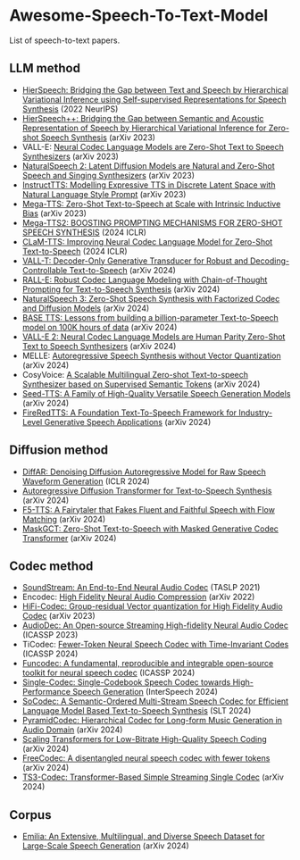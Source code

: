 # Awesome-Speech-To-Text-Model
List of speech-to-text papers.
## LLM method
- [HierSpeech: Bridging the Gap between Text and Speech by Hierarchical Variational Inference using Self-supervised Representations for Speech Synthesis](https://proceedings.neurips.cc/paper_files/paper/2022/file/69c754f571806bf15add18556ff39b4f-Paper-Conference.pdf) (2022 NeurIPS)
- [HierSpeech++: Bridging the Gap between Semantic and Acoustic Representation of Speech by Hierarchical Variational Inference for Zero-shot Speech Synthesis](https://arxiv.org/pdf/2311.12454.pdf) (arXiv 2023)
- VALL-E: [Neural Codec Language Models are Zero-Shot Text to Speech Synthesizers](https://arxiv.org/pdf/2301.02111.pdf) (arXiv 2023)
- [NaturalSpeech 2: Latent Diffusion Models are Natural and Zero-Shot Speech and Singing Synthesizers](https://arxiv.org/pdf/2304.09116.pdf) (arXiv 2023)
- [InstructTTS: Modelling Expressive TTS in Discrete Latent Space with Natural Language Style Prompt](https://arxiv.org/pdf/2301.13662.pdf) (arXiv 2023)
- [Mega-TTS: Zero-Shot Text-to-Speech at Scale with Intrinsic Inductive Bias](https://arxiv.org/pdf/2306.03509.pdf) (arXiv 2023)
- [Mega-TTS2: BOOSTING PROMPTING MECHANISMS FOR ZERO-SHOT SPEECH SYNTHESIS](https://arxiv.org/pdf/2307.07218.pdf) (2024 ICLR)
- [CLaM-TTS: Improving Neural Codec Language Model for Zero-Shot Text-to-Speech](https://arxiv.org/pdf/2404.02781.pdf) (2024 ICLR)
- [VALL-T: Decoder-Only Generative Transducer for Robust and Decoding-Controllable Text-to-Speech](https://arxiv.org/pdf/2401.14321.pdf) (arXiv 2024)
- [RALL-E: Robust Codec Language Modeling with Chain-of-Thought Prompting for Text-to-Speech Synthesis](https://arxiv.org/pdf/2404.03204.pdf) (arXiv 2024)
- [NaturalSpeech 3: Zero-Shot Speech Synthesis with Factorized Codec and Diffusion Models](https://arxiv.org/pdf/2403.03100.pdf) (arXiv 2024)
- [BASE TTS: Lessons from building a billion-parameter Text-to-Speech model on 100K hours of data](https://arxiv.org/pdf/2402.08093.pdf) (arXiv 2024)
- [VALL-E 2: Neural Codec Language Models are Human Parity Zero-Shot Text to Speech Synthesizers](https://arxiv.org/pdf/2406.05370) (arXiv 2024)
- MELLE: [Autoregressive Speech Synthesis without Vector Quantization](https://arxiv.org/pdf/2407.08551) (arXiv 2024)
- CosyVoice: [A Scalable Multilingual Zero-shot Text-to-speech Synthesizer based on Supervised Semantic Tokens](https://arxiv.org/pdf/2407.05407) (arXiv 2024)
- [Seed-TTS: A Family of High-Quality Versatile Speech Generation Models](https://arxiv.org/pdf/2406.02430) (arXiv 2024)
- [FireRedTTS: A Foundation Text-To-Speech Framework for Industry-Level Generative Speech Applications](https://arxiv.org/pdf/2409.03283) (arXiv 2024)
## Diffusion method
- [DiffAR: Denoising Diffusion Autoregressive Model for Raw Speech Waveform Generation](https://arxiv.org/pdf/2310.01381) (ICLR 2024)
- [Autoregressive Diffusion Transformer for Text-to-Speech Synthesis](https://arxiv.org/pdf/2406.05551) (arXiv 2024)
- [F5-TTS: A Fairytaler that Fakes Fluent and Faithful Speech with Flow Matching](https://arxiv.org/pdf/2410.06885) (arXiv 2024)
- [MaskGCT: Zero-Shot Text-to-Speech with Masked Generative Codec Transformer](https://arxiv.org/pdf/2409.00750) (arXiv 2024)
## Codec method
- [SoundStream: An End-to-End Neural Audio Codec](https://arxiv.org/pdf/2107.03312) (TASLP 2021)
- Encodec: [High Fidelity Neural Audio Compression](https://arxiv.org/pdf/2210.13438) (arXiv 2022)
- [HiFi-Codec: Group-residual Vector quantization for High Fidelity Audio Codec](https://arxiv.org/pdf/2305.02765) (arXiv 2023)
- [AudioDec: An Open-source Streaming High-fidelity Neural Audio Codec](https://arxiv.org/pdf/2305.02765) (ICASSP 2023)
- TiCodec: [Fewer-Token Neural Speech Codec with Time-Invariant Codes](https://arxiv.org/pdf/2310.00014) (ICASSP 2024)
- [Funcodec: A fundamental, reproducible and integrable open-source toolkit for neural speech codec](https://arxiv.org/pdf/2309.07405) (ICASSP 2024)
- [Single-Codec: Single-Codebook Speech Codec towards High-Performance Speech Generation](https://arxiv.org/pdf/2406.07422) (InterSpeech 2024)
- [SoCodec: A Semantic-Ordered Multi-Stream Speech Codec for Efficient Language Model Based Text-to-Speech Synthesis](https://arxiv.org/pdf/2409.00933) (SLT 2024)
- [PyramidCodec: Hierarchical Codec for Long-form Music Generation in Audio Domain](https://aclanthology.org/2024.findings-emnlp.246.pdf) (arXiv 2024)
- [Scaling Transformers for Low-Bitrate High-Quality Speech Coding](https://arxiv.org/pdf/2411.19842) (arXiv 2024)
- [FreeCodec: A disentangled neural speech codec with fewer tokens](https://arxiv.org/pdf/2412.01053) (arXiv 2024)
- [TS3-Codec: Transformer-Based Simple Streaming Single Codec](https://arxiv.org/pdf/2411.18803) (arXiv 2024)
## Corpus
- [Emilia: An Extensive, Multilingual, and Diverse Speech Dataset for Large-Scale Speech Generation](https://arxiv.org/pdf/2407.05361) (arXiv 2024)

